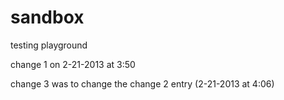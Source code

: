 sandbox
=======

testing playground

change 1 on 2-21-2013 at 3:50

change 3 was to change the change 2 entry (2-21-2013 at 4:06)
